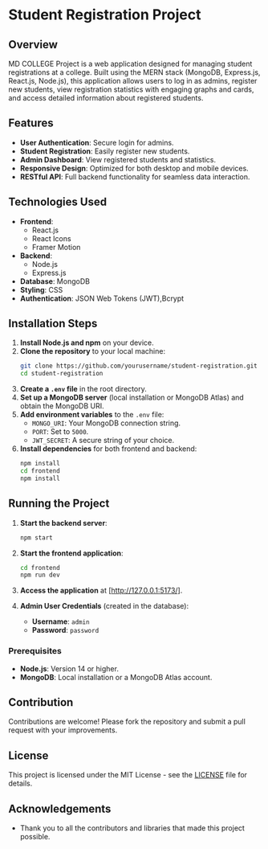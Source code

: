 # Student Registration Project

## Overview

MD COLLEGE Project is a web application designed for managing student registrations at a college. Built using the MERN stack (MongoDB, Express.js, React.js, Node.js), this application allows users to log in as admins, register new students, view registration statistics with engaging graphs and cards, and access detailed information about registered students.

## Features

- **User Authentication**: Secure login for admins.
- **Student Registration**: Easily register new students.
- **Admin Dashboard**: View registered students and statistics.
- **Responsive Design**: Optimized for both desktop and mobile devices.
- **RESTful API**: Full backend functionality for seamless data interaction.

## Technologies Used

- **Frontend**: 
  - React.js
  - React Icons
  - Framer Motion
- **Backend**: 
  - Node.js
  - Express.js
- **Database**: MongoDB
- **Styling**: CSS
- **Authentication**: JSON Web Tokens (JWT),Bcrypt

## Installation Steps

1. **Install Node.js and npm** on your device.
2. **Clone the repository** to your local machine:
    ```bash
    git clone https://github.com/yourusername/student-registration.git
    cd student-registration
    ```
3. **Create a `.env` file** in the root directory.
4. **Set up a MongoDB server** (local installation or MongoDB Atlas) and obtain the MongoDB URI.
5. **Add environment variables** to the `.env` file:
    - `MONGO_URI`: Your MongoDB connection string.
    - `PORT`: Set to `5000`.
    - `JWT_SECRET`: A secure string of your choice.
6. **Install dependencies** for both frontend and backend:
    ```bash
    npm install
    cd frontend
    npm install
    ```

## Running the Project

1. **Start the backend server**:
    ```bash
    npm start
    ```
2. **Start the frontend application**:
    ```bash
    cd frontend
    npm run dev
    ```
3. **Access the application** at [http://127.0.0.1:5173/].

4. **Admin User Credentials** (created in the database):
    - **Username**: `admin`
    - **Password**: `password`

### Prerequisites

- **Node.js**: Version 14 or higher.
- **MongoDB**: Local installation or a MongoDB Atlas account.

## Contribution

Contributions are welcome! Please fork the repository and submit a pull request with your improvements.

## License

This project is licensed under the MIT License - see the [LICENSE](LICENSE) file for details.

## Acknowledgements

- Thank you to all the contributors and libraries that made this project possible.
